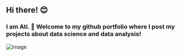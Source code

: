 ## Hi there! :blush:
### I am Ati. :wave: Welcome to my github portfolio where I post my **projects** about data science and data analysis!

![image](https://user-images.githubusercontent.com/89580600/130990839-6fe49182-97cd-4219-ba21-cd474cf51811.png)

<!--
**SomodiAttila/SomodiAttila** is a ✨ _special_ ✨ repository because its `README.md` (this file) appears on your GitHub profile.

Here are some ideas to get you started:

- 🔭 I’m currently working on ...
- 🌱 I’m currently learning ...
- 👯 I’m looking to collaborate on ...
- 🤔 I’m looking for help with ...
- 💬 Ask me about ...
- 📫 How to reach me: ...
- 😄 Pronouns: ...
- ⚡ Fun fact: ...
-->

